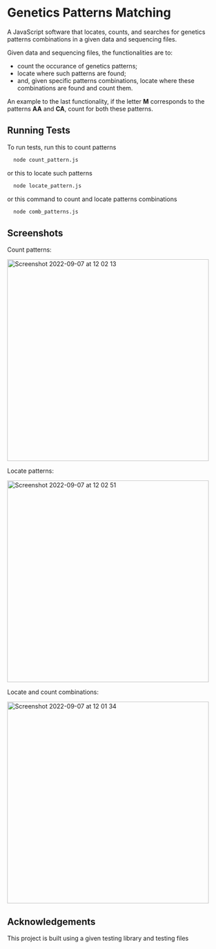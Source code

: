 
# Genetics Patterns Matching


A JavaScript software that locates, counts, and searches for genetics patterns combinations in a given data and sequencing files.


Given data and sequencing files, the functionalities are to:

- count the occurance of genetics patterns;
- locate where such patterns are found;
- and, given specific patterns combinations, locate where these combinations are found and count them.

An example to the last functionality, if the letter **M** corresponds to the patterns **AA** and **CA**, count for both these patterns.
## Running Tests

To run tests, run this to count patterns

```bash
  node count_pattern.js
```
or this to locate such patterns

```bash
  node locate_pattern.js
```

or this command to count and locate patterns combinations

```bash
  node comb_patterns.js
```
## Screenshots

Count patterns:

<img width="467" alt="Screenshot 2022-09-07 at 12 02 13" src="https://user-images.githubusercontent.com/81911045/188853748-865a8ea3-fc69-436c-a1f0-64bd1fa7d4e3.png">

Locate patterns:

<img width="467" alt="Screenshot 2022-09-07 at 12 02 51" src="https://user-images.githubusercontent.com/81911045/188853912-c6994e2c-a53e-44b2-bfc2-083eb418bfac.png">

Locate and count combinations:

<img width="467" alt="Screenshot 2022-09-07 at 12 01 34" src="https://user-images.githubusercontent.com/81911045/188853952-cd84eb03-21ce-4f98-a6cd-4a1eedf70b0d.png">


## Acknowledgements

 This project is built using a given testing library and testing files 

